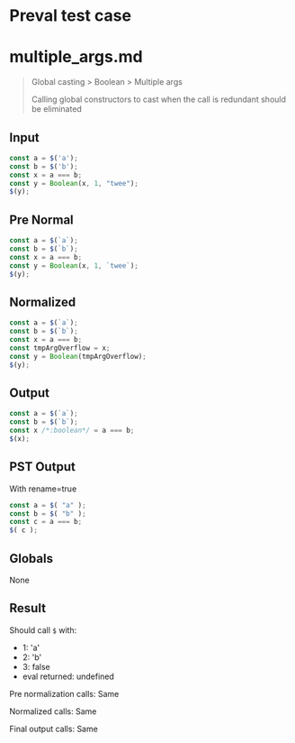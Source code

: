 # Preval test case

# multiple_args.md

> Global casting > Boolean > Multiple args
>
> Calling global constructors to cast when the call is redundant should be eliminated

## Input

`````js filename=intro
const a = $('a');
const b = $('b');
const x = a === b;
const y = Boolean(x, 1, "twee");
$(y);
`````

## Pre Normal


`````js filename=intro
const a = $(`a`);
const b = $(`b`);
const x = a === b;
const y = Boolean(x, 1, `twee`);
$(y);
`````

## Normalized


`````js filename=intro
const a = $(`a`);
const b = $(`b`);
const x = a === b;
const tmpArgOverflow = x;
const y = Boolean(tmpArgOverflow);
$(y);
`````

## Output


`````js filename=intro
const a = $(`a`);
const b = $(`b`);
const x /*:boolean*/ = a === b;
$(x);
`````

## PST Output

With rename=true

`````js filename=intro
const a = $( "a" );
const b = $( "b" );
const c = a === b;
$( c );
`````

## Globals

None

## Result

Should call `$` with:
 - 1: 'a'
 - 2: 'b'
 - 3: false
 - eval returned: undefined

Pre normalization calls: Same

Normalized calls: Same

Final output calls: Same
